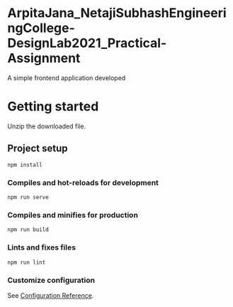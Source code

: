 # ArpitaJana_NetajiSubhashEngineeringCollege-DesignLab2021_Practical-Assignment

A simple frontend application developed

# Getting started

Unzip the downloaded file.

## Project setup
```
npm install
```

### Compiles and hot-reloads for development
```
npm run serve
```

### Compiles and minifies for production
```
npm run build
```

### Lints and fixes files
```
npm run lint
```

### Customize configuration
See [Configuration Reference](https://cli.vuejs.org/config/).
